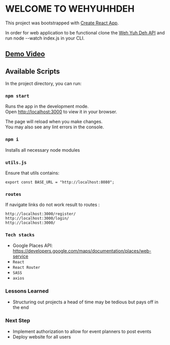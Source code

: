 # WELCOME TO WEHYUHHDEH

This project was bootstrapped with [Create React App](https://github.com/facebook/create-react-app).

In order for web application to be functional clone the [Weh Yuh Deh API](https://github.com/ajosephs1/capstone-wehyuhdeh-api) and run node --watch index.js in your CLI.

## [Demo Video](https://www.loom.com/share/6ac89934c02f4c02a2e47f29c3e4de27?sid=e0bd3d68-8fc2-4e37-9119-a14ef52c0667)

## Available Scripts

In the project directory, you can run:

### `npm start`

Runs the app in the development mode.\
Open [http://localhost:3000](http://localhost:3000) to view it in your browser.

The page will reload when you make changes.\
You may also see any lint errors in the console.

### `npm i`

Installs all necessary node modules

### `utils.js`

Ensure that utils contains:

```
export const BASE_URL = "http://localhost:8080";
```

### `routes`

If navigate links do not work result to routes :

```
http://localhost:3000/register/
http://localhost:3000/login/
http://localhost:3000/
```
### `Tech stacks `
- Google Places API: https://developers.google.com/maps/documentation/places/web-service
- `React`
- `React Router`
- `SASS`
- `axios`

### Lessons Learned 
- Structuring out projects a head of time may be tedious but pays off in the end

### Next Step
- Implement authorization to allow for event planners to post events
- Deploy website for all users
